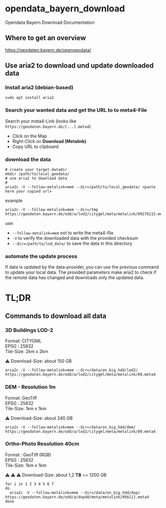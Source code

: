 # opendata_bayern_download
Opendata Bayern Download Documentation

## Where to get an overview

https://geodaten.bayern.de/opengeodata/

## Use aria2 to download und update downloaded data

### Install aria2 (debian-based)

```
sudo apt install aria2
```

### Search your wanted data and get the URL to to meta4-File


Search your meta4-Link (looks like ```https://geodaten.bayern.de/[...].meta4```)
  * Click on the Map
  * Right-Click on **Download (Metalink)**
  * Copy URL to clipboard

### download the data

```
# create your target-datadir
mkdir /path/to/local_geodata/
# use aria2 to download data 
# 
aria2c -V --follow-metalink=mem --dir=/path/to/local_geodata/ <paste here your copied url>

```

example
```
aria2c -V --follow-metalink=mem --dir=/tmp https://geodaten.bayern.de/odd/a/lod2/citygml/meta/metalink/09276115.meta4
```



use:
  * ```--follow-metalink=mem``` not to write the meta4-file
  * ```-V``` to verify the downloaded data with the provided checksum
  * ```--dir=/path/to/lod_data/``` to save the data in this directory

### automate the update process

If data is updated by the data-provider, you can use the previous command to update your local data.
The provided parameters make aria2 to check if the remote data has changed and downloads only the updated data.


# TL;DR

## Commands to download all data

### 3D Buildings LOD-2
Format: CITYGML  
EPSG : 25832  
Tile-Size: 2km x 2km

:warning:  Download-Size: about 150 GB
```
aria2c -V --follow-metalink=mem --dir=/data/on_big_hdd/lod2/ https://geodaten.bayern.de/odd/a/lod2/citygml/meta/metalink/09.meta4
```

### DEM - Resolution 1m
Format: GeoTiff  
EPSG : 25832  
Tile-Size: 1km x 1km

:warning:  Download-Size: about 240 GB
```
aria2c -V --follow-metalink=mem --dir=/data/on_big_hdd/dem/ https://geodaten.bayern.de/odd/a/lod2/citygml/meta/metalink/09.meta4
```

### Ortho-Photo Resolution 40cm
Format : GeoTiff (RGB)  
EPSG : 25832  
Tile-Size: 1km x 1km 

:warning:  :warning:  :warning: Download-Size: about 1,2 **TB** == 1200 GB
```
for i in 1 2 3 4 5 6 7
do
  aria2c -V --follow-metalink=mem --dir=/data/on_big_hdd/dop/ https://geodaten.bayern.de/odd/a/dop40/meta/metalink/09${i}.meta4
done
```
